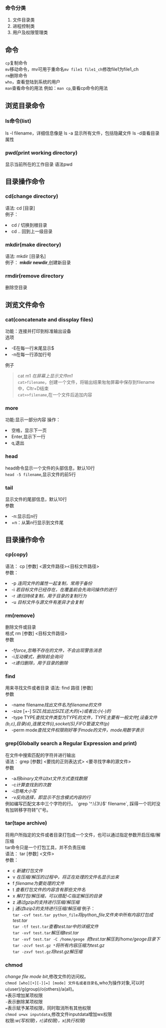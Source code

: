 ### 命令分类
1. 文件目录类
2. 进程控制类
3. 用户及权限管理类

## 命令
`cp`复制命令  
`mv`移动命令，mv可用于重命名`mv file1 file1_ch`修改file1为file1_ch  
`rm`删除命令    
`who`，查看登陆到系统的用户    
`man`查看命令的用法 例如：`man cp`,查看cp命令的用法   
## 浏览目录命令
### ls命令(list)
ls -l filename，详细信息像是
ls -a 显示所有文件，包括隐藏文件
ls -d查看目录属性
### pwd(print working directory)
显示当前所在的工作目录
语法pwd  
## 目录操作命令
### cd(change directory)
语法: cd [目录]  
例子：
<li>cd /  切换到根目录   
<li>cd .. 回到上一级目录  

### mkdir(make directory)  
语法: mkdir [目录名]  
例子： **mkdir newdir**,创建新目录  
### rmdir(remove directory
删除空目录 
## 浏览文件命令 
### cat(concatenate and dissplay files)
功能：连接并打印到标准输出设备  
选项
<li>-E在每一行末尾显示$  
<li>-n在每一行添加行号    

例子
 > cat m1 *在屏幕上显示文件m1*  
`cat>filename`，创建一个文件，将输出结果匆匆屏幕中保存到filename中，Cltr+D结束   
`cat>>filename`,在一个文件后追加内容  

### more
功能:显示一部分内容
操作：
<li>空格，显示下一页  
<li>Enter,显示下一行  
<li>q,退出  

### head
head命令显示一个文件的头部信息，默认10行  
`head -5 filename`,显示文件的前5行  
### tail
显示文件的尾部信息，默认10行  
参数  
<li> -n:显示后n行   
<li> +n：从第n行显示到文件尾  

## 目录操作命令
### cp(copy)
语法： cp [参数] <源文件路径><目标文件路径>  
参数：
<li> -p <i>连同文件的属性一起复制，常用于备份</i></li>
<li> -i <i>若目标文件已经存在，在覆盖前会先询问操作的进行</i></li>
<li> -r  <i>递归持续复制，用于目录的复制行为</i></li>
<li> -u <i>目标文件与源文件有差异才会复制</i></li>

### rm(remove)
删除文件或目录  
格式 rm [参数] <目标文件路径>  
参数  
<li>-f<i>force,忽略不存在的文件，不会出现警告消息</i></li>
<li>-i<i>互动模式，删除前会询问</i></li>
<li>-r<i>递归删除，用于目录的删除</i></li>  

### find
用来寻找文件或者目录 
语法: find 路径 [参数]   
参数  
<li> -name filename<i>找出文件名为filename的文件</i></li>  
<li>-size [+-] SIZE<i>找出比SIZE还大的(+)或者比小(-)的</i></li> 
<li>-type TYPE<i>查找文件类型为TYPE的文件，TYPE主要有一般文件f,设备文件(b,c),目录(d),连接文件(i),socket(S),FIFO管道文件(p)</i></li>  
<li>-perm mode<i>查找文件权限刚好等于mode的文件，mode用数字表示</i></li>  

### grep(Globally search a Regular Expression and print)
在文件中搜索匹配的字符并进行输出  
语法： grep [参数] <要找的正则表达式> <要寻找字串的源文件>  
参数  
<li>-a<i>将binary文件以txt文件方式查找数据</i></li>
<li>-c<i>计算查找到的次数</i></li>
<li>-i<i>忽略大小写</i></li>
<li>-v<i>反向选择，即显示不包含模式内容的行</i></li>
例如编写匹配文本中三个字符的行。  
`grep '^.\{3\}$' filename`, 踩得一个坑时没有加转移字符转"{"号。 

### tar(tape archive)
将用户所指定的文件或者目录打包成一个文件，也可以通过指定参数开启压缩/解压缩    
tar命令只是一个打包工具，并不负责压缩  
语法： tar [参数] <文件>  
参数：  
* c *新建打包文件*  
* v *在压缩/解压的过程中，将正在处理的文件名显示出来*  
* f *filename为要处理的文件*  
* t *查看打包文件的内容含有那些文件名*
* x *解打包/解压缩，可以搭配-C指定解压的目录*  
* z *通过gzip的支持进行压缩/解压缩*
* j *通过bzip2的支持进行压缩/解压缩*
例子：  
`tar -cvf test.tar python_file`*将python_file文件夹中所有内容打包成test.tar*  
`tar -tf test.tar`*查看test.tar中的详细文件*    
`tar -xvf test.tar`*解压缩test.tar*  
`tar -xvf test.tar -C /home/geoge `*把test.tar解压到/home/geoge目录下*  
`tar -zcvf test.gz *`*将所有内容压缩为test.gz*  
`tar -zxvf test.gz`*将test.gz解压缩*  
### chmod
*change file mode bit*,修改文件的访问权。  
`chmod [who][+][-][=] [mode] 文件名或者目录名`,who为操作对象,可以时u(user)/g(group)/o(others)/a(all)。  
`+`表示增加某项权限  
`-`表示删除某项权限  
`=`表示赋予某项权限，同时取消所有其他权限  
`chmod u+wx inputdata`,修改文件inputdata增加wx权限  
权限:*w(写权限)，r(读权限)，x(执行权限)*  
 





